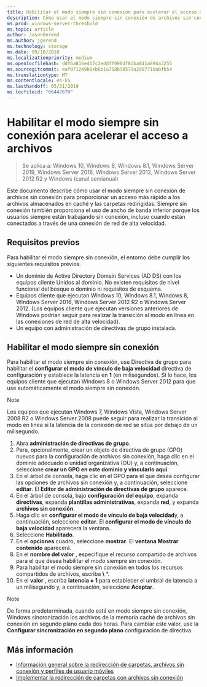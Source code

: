 ```yaml
---
title: Habilitar el modo siempre sin conexión para acelerar el acceso a archivos
description: Cómo usar el modo siempre sin conexión de archivos sin conexión para proporcionar un acceso más rápido a los archivos almacenados en caché y las carpetas redirigidas.
ms.prod: windows-server-threshold
ms.topic: article
author: JasonGerend
ms.author: jgerend
ms.technology: storage
ms.date: 09/10/2018
ms.localizationpriority: medium
ms.openlocfilehash: ddf6a816e417c2eddff090df8dba841a894a3255
ms.sourcegitcommit: eaf071249b6eb6b1a758b38579a2d87710abfb54
ms.translationtype: MT
ms.contentlocale: es-ES
ms.lasthandoff: 05/31/2019
ms.locfileid: "66447670"
---
```

# <a name="enable-always-offline-mode-for-faster-access-to-files"></a>Habilitar el modo siempre sin conexión para acelerar el acceso a archivos

>Se aplica a: Windows 10, Windows 8, Windows 8.1, Windows Server 2019, Windows Server 2016, Windows Server 2012, Windows Server 2012 R2 y Windows (canal semianual)

Este documento describe cómo usar el modo siempre sin conexión de archivos sin conexión para proporcionar un acceso más rápido a los archivos almacenados en caché y las carpetas redirigidas. Siempre sin conexión también proporciona el uso de ancho de banda inferior porque los usuarios siempre están trabajando sin conexión, incluso cuando están conectados a través de una conexión de red de alta velocidad.

## <a name="prerequisites"></a>Requisitos previos

Para habilitar el modo siempre sin conexión, el entorno debe cumplir los siguientes requisitos previos.

- Un dominio de Active Directory Domain Services (AD DS) con los equipos cliente Unidos al dominio. No existen requisitos de nivel funcional del bosque o dominio ni requisitos de esquema.
- Equipos cliente que ejecutan Windows 10, Windows 8.1, Windows 8, Windows Server 2016, Windows Server 2012 R2 o Windows Server 2012. (Los equipos cliente que ejecutan versiones anteriores de Windows podrían seguir para realizar la transición al modo en línea en las conexiones de red de alta velocidad).
- Un equipo con administración de directivas de grupo instalada.

## <a name="enable-always-offline-mode"></a>Habilitar el modo siempre sin conexión

Para habilitar el modo siempre sin conexión, use Directiva de grupo para habilitar el **configurar el modo de vínculo de baja velocidad** directiva de configuración y establece la latencia en **1** (en milisegundos). Si lo hace, los equipos cliente que ejecutan Windows 8 o Windows Server 2012 para que use automáticamente el modo siempre sin conexión.

>[!NOTE]
>Los equipos que ejecutan Windows 7, Windows Vista, Windows Server 2008 R2 o Windows Server 2008 puede seguir para realizar la transición al modo en línea si la latencia de la conexión de red se sitúa por debajo de un milisegundo.

1. Abra **administración de directivas de grupo**.
2. Para, opcionalmente, crear un objeto de directiva de grupo (GPO) nuevos para la configuración de archivos sin conexión, haga clic en el dominio adecuado o unidad organizativa (OU) y, a continuación, seleccione **crear un GPO en este dominio y vincularlo aquí**.
3. En el árbol de consola, haga clic en el GPO para el que desea configurar las opciones de archivos sin conexión y, a continuación, seleccione **editar**. El **Editor de administración de directivas de grupo** aparece.
4. En el árbol de consola, bajo **configuración del equipo**, expanda **directivas**, expanda **plantillas administrativas**, expanda **red**, y expanda **archivos sin conexión**.
5. Haga clic en **configurar el modo de vínculo de baja velocidad**y, a continuación, seleccione **editar**. El **configurar el modo de vínculo de baja velocidad** aparecerá la ventana.
6. Seleccione **Habilitado**.
7. En el **opciones** cuadro, seleccione **mostrar**. El **ventana Mostrar contenido** aparecerá.
8. En el **nombre del valor** , especifique el recurso compartido de archivos para el que desea habilitar el modo siempre sin conexión.
9. Para habilitar el modo siempre sin conexión en todos los recursos compartidos de archivos, escriba **\\** *.
10. En el **valor** , escriba **latencia = 1** para establecer el umbral de latencia a un milisegundo y, a continuación, seleccione **Aceptar**.

>[!NOTE]
>De forma predeterminada, cuando está en modo siempre sin conexión, Windows sincronización los archivos de la memoria caché de archivos sin conexión en segundo plano cada dos horas. Para cambiar este valor, use la **Configurar sincronización en segundo plano** configuración de directiva.

## <a name="more-information"></a>Más información

* [Información general sobre la redirección de carpetas, archivos sin conexión y perfiles de usuario móviles](folder-redirection-rup-overview.md)
* [Implementar la redirección de carpetas con archivos sin conexión](deploy-folder-redirection.md)